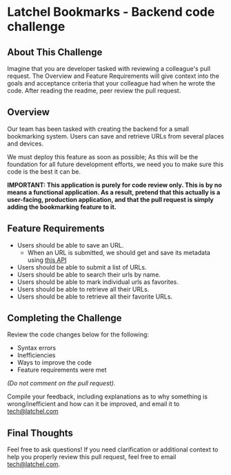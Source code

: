 # Latchel Bookmarks - Backend code challenge

## About This Challenge

Imagine that you are developer tasked with reviewing a colleague's pull request. The Overview and Feature Requirements will give context into the goals and acceptance criteria that your colleague had when he wrote the code. After reading the readme, peer review the pull request.

## Overview
Our team has been tasked with creating the backend for a small bookmarking system. Users can save and retrieve URLs from several places and devices.

We must deploy this feature as soon as possible; As this will be the foundation for all future development efforts, we need you to make sure this code is the best it can be.

**IMPORTANT: This application is purely for code review only. This is by no means a functional application. As a result, pretend that this actually is a user-facing, production application, and that the pull request is simply adding the bookmarking feature to it.**

## Feature Requirements
- Users should be able to save an URL.
    - When an URL is submitted, we should get and save its metadata using [this API](https://www.linkpreview.net/docs/)
- Users should be able to submit a list of URLs.
- Users should be able to search their urls by name.
- Users should be able to mark individual urls as favorites.
- Users should be able to retrieve all their URLs.
- Users should be able to retrieve all their favorite URLs.

## Completing the Challenge
Review the code changes below for the following:
- Syntax errors
- Inefficiencies
- Ways to improve the code
- Feature requirements were met

_(Do not comment on the pull request)._

Compile your feedback, including explanations as to why something is wrong/inefficient and how can it be improved, and email it to tech@latchel.com 

## Final Thoughts
Feel free to ask questions! If you need clarification or additional context to help you properly review this pull request, feel free to email tech@latchel.com.
